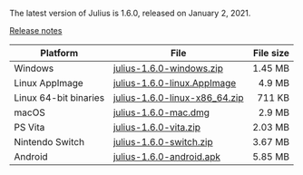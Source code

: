 The latest version of Julius is 1.6.0, released on January 2, 2021.

[Release notes](https://github.com/bvschaik/julius/releases/tag/v1.6.0)

| Platform | File | File size |
|----|----|----:|
| Windows  | [julius-1.6.0-windows.zip](https://github.com/bvschaik/julius/releases/download/v1.6.0/julius-1.6.0-windows.zip) | 1.45 MB
| Linux AppImage | [julius-1.6.0-linux.AppImage](https://github.com/bvschaik/julius/releases/download/v1.6.0/julius-1.6.0-linux.AppImage) | 4.9 MB
| Linux 64-bit binaries | [julius-1.6.0-linux-x86_64.zip](https://github.com/bvschaik/julius/releases/download/v1.6.0/julius-1.6.0-linux-x86_64.zip) | 711 KB
| macOS | [julius-1.6.0-mac.dmg](https://github.com/bvschaik/julius/releases/download/v1.6.0/julius-1.6.0-mac.dmg) | 2.9 MB
| PS Vita | [julius-1.6.0-vita.zip](https://github.com/bvschaik/julius/releases/download/v1.6.0/julius-1.6.0-vita.zip) | 2.03 MB
| Nintendo Switch | [julius-1.6.0-switch.zip](https://github.com/bvschaik/julius/releases/download/v1.6.0/julius-1.6.0-switch.zip) | 3.67 MB
| Android | [julius-1.6.0-android.apk](https://github.com/bvschaik/julius/releases/download/v1.6.0/julius-1.6.0-android.apk) | 5.85 MB
